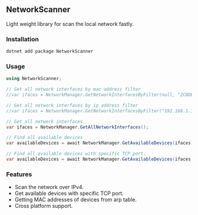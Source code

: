 ## NetworkScanner

Light weight library for scan the local network fastly. 

### Installation

```cmd
dotnet add package NetworkScanner
```

### Usage

```csharp
using NetworkScanner;

// Get all network interfaces by mac address filter
//var ifaces = NetworkManager.GetNetworkInterfacesByFilter(null, "2C8DB19E1BA5");

// Get all network interfaces by ip address filter
//var ifaces = NetworkManager.GetNetworkInterfacesByFilter("192.168.1.10");

// Get all network interfaces
var ifaces = NetworkManager.GetAllNetworkInterfaces();

// Find all available devices
var availableDevices = await NetworkManager.GetAvailableDevices(ifaces);

// Find all available devices with specific TCP port.
var availableDevices = await NetworkManager.GetAvailableDevices(ifaces, 403);
```

### Features

- Scan the network over IPv4.
- Get available devices with specific TCP port.
- Getting MAC addresses of devices from arp table.
- Cross platform support.
